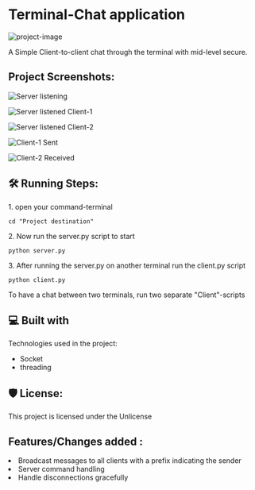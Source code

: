 <h1 id="title">Terminal-Chat application</h1>

<p><img src="https://media.giphy.com/media/v1.Y2lkPTc5MGI3NjExM2toZWxna3l6NXdvazYyaDBudHFucXhwdGlsNm02bDJkZG9tcXg2dCZlcD12MV9pbnRlcm5hbF9naWZfYnlfaWQmY3Q9cw/MfnJATkfrAIBG/giphy.gif" alt="project-image"></p>

<p id="description">A Simple Client-to-client chat through the terminal with mid-level secure.</p>

<h2>Project Screenshots:</h2>

![Server listening](https://github.com/bhaskar10h/Terminal-Chat-App/assets/112790780/15260008-0683-4044-b04c-e1131453d37f)

![Server listened Client-1](https://github.com/bhaskar10h/Terminal-Chat-App/assets/112790780/029f30af-6501-49f0-95dc-fecf07d5fd99)

![Server listened Client-2](https://github.com/bhaskar10h/Terminal-Chat-App/assets/112790780/940fd4ff-7ad1-4517-b864-27a61d8adbc8)

![Client-1 Sent](https://github.com/bhaskar10h/Terminal-Chat-App/assets/112790780/7cab15f8-0bb5-4672-8bba-f6d2ce9243b7)

![Client-2 Received](https://github.com/bhaskar10h/Terminal-Chat-App/assets/112790780/0a81e61d-2157-4617-a7a8-a05bd1426b83)


<h2>🛠️ Running Steps:</h2>

<p>1. open your command-terminal</p>

```
cd "Project destination"
```

<p>2. Now run the server.py script to start</p>

```
python server.py
```

<p>3. After running the server.py on another terminal run the client.py script</p>

```
python client.py
```

<p>To have a chat between two terminals, run two separate "Client"-scripts</p>
  
<h2>💻 Built with</h2>

Technologies used in the project:

*   Socket
*   threading

<h2>🛡️ License:</h2>

This project is licensed under the Unlicense


<h2> Features/Changes added : </h2>
<li> Broadcast messages to all clients with a prefix indicating the sender </li>
<li> Server command handling </li>
<li> Handle disconnections gracefully </li>
